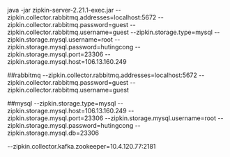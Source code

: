 java -jar zipkin-server-2.21.1-exec.jar --zipkin.collector.rabbitmq.addresses=localhost:5672 --zipkin.collector.rabbitmq.password=guest --zipkin.collector.rabbitmq.username=guest --zipkin.storage.type=mysql --zipkin.storage.mysql.username=root --zipkin.storage.mysql.password=hutingcong --zipkin.storage.mysql.port=23306 --zipkin.storage.mysql.host=106.13.160.249


##rabbitmq
--zipkin.collector.rabbitmq.addresses=localhost:5672 
--zipkin.collector.rabbitmq.password=guest 
--zipkin.collector.rabbitmq.username=guest

##mysql
--zipkin.storage.type=mysql 
--zipkin.storage.mysql.host=106.13.160.249
--zipkin.storage.mysql.port=23306
--zipkin.storage.mysql.username=root 
--zipkin.storage.mysql.password=hutingcong 
--zipkin.storage.mysql.db=23306 

--zipkin.collector.kafka.zookeeper=10.4.120.77:2181
